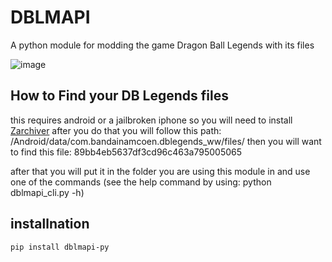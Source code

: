 # DBLMAPI
A python module for modding the game Dragon Ball Legends with its files

![image](https://github.com/JuJutsuCord/DBLMAPI/assets/155781220/b0b6a668-96dd-4ead-a33f-511d1f8eb509)

## How to Find your DB Legends files
this requires android or a jailbroken iphone
so you will need to install [Zarchiver](https://play.google.com/store/apps/details?id=ru.zdevs.zarchiver&pli=1) after you do that you will follow this path:
/Android/data/com.bandainamcoen.dblegends_ww/files/
then you will want to find this file:
89bb4eb5637df3cd96c463a795005065

after that you will put it in the folder you are using this module in and use one of the commands (see the help command by using: python dblmapi_cli.py -h)

## installnation
`pip install dblmapi-py`